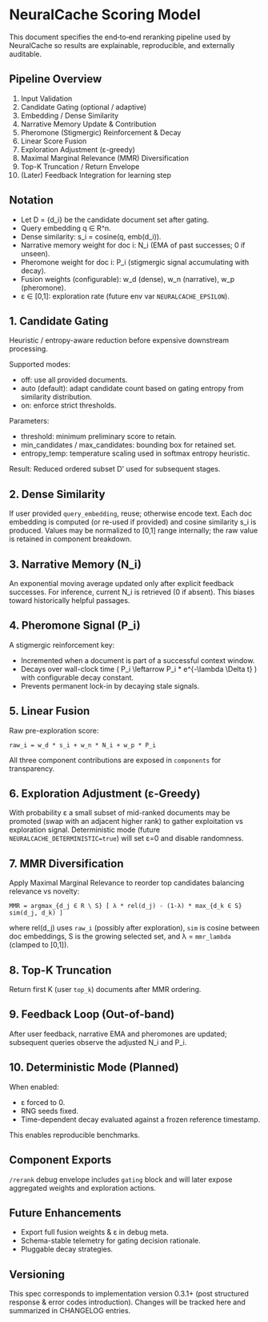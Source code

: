 # NeuralCache Scoring Model

This document specifies the end‑to‑end reranking pipeline used by NeuralCache so results are explainable, reproducible, and externally auditable.

## Pipeline Overview

1. Input Validation
2. Candidate Gating (optional / adaptive)
3. Embedding / Dense Similarity
4. Narrative Memory Update & Contribution
5. Pheromone (Stigmergic) Reinforcement & Decay
6. Linear Score Fusion
7. Exploration Adjustment (ε-greedy)
8. Maximal Marginal Relevance (MMR) Diversification
9. Top-K Truncation / Return Envelope
10. (Later) Feedback Integration for learning step

## Notation
- Let D = {d_i} be the candidate document set after gating.
- Query embedding q ∈ R^n.
- Dense similarity: s_i = cosine(q, emb(d_i)).
- Narrative memory weight for doc i: N_i (EMA of past successes; 0 if unseen).
- Pheromone weight for doc i: P_i (stigmergic signal accumulating with decay).
- Fusion weights (configurable): w_d (dense), w_n (narrative), w_p (pheromone).
- ε ∈ [0,1]: exploration rate (future env var `NEURALCACHE_EPSILON`).

## 1. Candidate Gating
Heuristic / entropy-aware reduction before expensive downstream processing.

Supported modes:
- off: use all provided documents.
- auto (default): adapt candidate count based on gating entropy from similarity distribution.
- on: enforce strict thresholds.

Parameters:
- threshold: minimum preliminary score to retain.
- min_candidates / max_candidates: bounding box for retained set.
- entropy_temp: temperature scaling used in softmax entropy heuristic.

Result: Reduced ordered subset D' used for subsequent stages.

## 2. Dense Similarity
If user provided `query_embedding`, reuse; otherwise encode text. Each doc embedding is computed (or re-used if provided) and cosine similarity s_i is produced. Values may be normalized to [0,1] range internally; the raw value is retained in component breakdown.

## 3. Narrative Memory (N_i)
An exponential moving average updated only after explicit feedback successes. For inference, current N_i is retrieved (0 if absent). This biases toward historically helpful passages.

## 4. Pheromone Signal (P_i)
A stigmergic reinforcement key:
- Incremented when a document is part of a successful context window.
- Decays over wall-clock time \( P_i \leftarrow P_i * e^{-\lambda \Delta t} \) with configurable decay constant.
- Prevents permanent lock-in by decaying stale signals.

## 5. Linear Fusion
Raw pre-exploration score:

```
raw_i = w_d * s_i + w_n * N_i + w_p * P_i
```

All three component contributions are exposed in `components` for transparency.

## 6. Exploration Adjustment (ε-Greedy)
With probability ε a small subset of mid-ranked documents may be promoted (swap with an adjacent higher rank) to gather exploitation vs exploration signal. Deterministic mode (future `NEURALCACHE_DETERMINISTIC=true`) will set ε=0 and disable randomness.

## 7. MMR Diversification
Apply Maximal Marginal Relevance to reorder top candidates balancing relevance vs novelty:

```
MMR = argmax_{d_j ∈ R \ S} [ λ * rel(d_j) - (1-λ) * max_{d_k ∈ S} sim(d_j, d_k) ]
```

where rel(d_j) uses `raw_i` (possibly after exploration), `sim` is cosine between doc embeddings, S is the growing selected set, and λ = `mmr_lambda` (clamped to [0,1]).

## 8. Top-K Truncation
Return first K (user `top_k`) documents after MMR ordering.

## 9. Feedback Loop (Out-of-band)
After user feedback, narrative EMA and pheromones are updated; subsequent queries observe the adjusted N_i and P_i.

## 10. Deterministic Mode (Planned)
When enabled:
- ε forced to 0.
- RNG seeds fixed.
- Time-dependent decay evaluated against a frozen reference timestamp.

This enables reproducible benchmarks.

## Component Exports
`/rerank` debug envelope includes `gating` block and will later expose aggregated weights and exploration actions.

## Future Enhancements
- Export full fusion weights & ε in debug meta.
- Schema-stable telemetry for gating decision rationale.
- Pluggable decay strategies.

## Versioning
This spec corresponds to implementation version 0.3.1+ (post structured response & error codes introduction). Changes will be tracked here and summarized in CHANGELOG entries.
